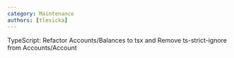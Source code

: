 ```yaml
---
category: Maintenance
authors: [tlesicka]
---
```


TypeScript: Refactor Accounts/Balances to tsx and Remove ts-strict-ignore from Accounts/Account
